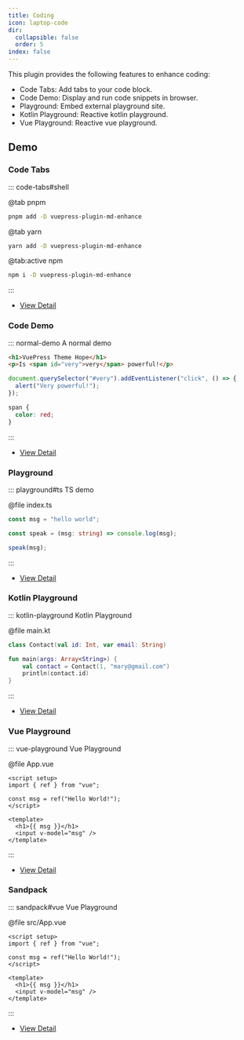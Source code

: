 ```yaml
---
title: Coding
icon: laptop-code
dir:
  collapsible: false
  order: 5
index: false
---
```


<!-- #region intro -->

This plugin provides the following features to enhance coding:

- Code Tabs: Add tabs to your code block.
- Code Demo: Display and run code snippets in browser.
- Playground: Embed external playground site.
- Kotlin Playground: Reactive kotlin playground.
- Vue Playground: Reactive vue playground.

<!-- #endregion intro -->

<!-- more -->

## Demo

<!-- #region demo -->

### Code Tabs

::: code-tabs#shell

@tab pnpm

```bash
pnpm add -D vuepress-plugin-md-enhance
```

@tab yarn

```bash
yarn add -D vuepress-plugin-md-enhance
```

@tab:active npm

```bash
npm i -D vuepress-plugin-md-enhance
```

:::

- [View Detail](./code-tabs.md)

### Code Demo

::: normal-demo A normal demo

```html
<h1>VuePress Theme Hope</h1>
<p>Is <span id="very">very</span> powerful!</p>
```

```js
document.querySelector("#very").addEventListener("click", () => {
  alert("Very powerful!");
});
```

```css
span {
  color: red;
}
```

:::

- [View Detail](./demo/README.md)

### Playground

::: playground#ts TS demo

@file index.ts

```ts
const msg = "hello world";

const speak = (msg: string) => console.log(msg);

speak(msg);
```

:::

- [View Detail](./playground.md)

### Kotlin Playground

::: kotlin-playground Kotlin Playground

@file main.kt

```kotlin
class Contact(val id: Int, var email: String)

fun main(args: Array<String>) {
    val contact = Contact(1, "mary@gmail.com")
    println(contact.id)
}
```

:::

- [View Detail](./kotlin-playground.md)

### Vue Playground

::: vue-playground Vue Playground

@file App.vue

```vue
<script setup>
import { ref } from "vue";

const msg = ref("Hello World!");
</script>

<template>
  <h1>{{ msg }}</h1>
  <input v-model="msg" />
</template>
```

:::

- [View Detail](./vue-playground.md)

### Sandpack

::: sandpack#vue Vue Playground

@file src/App.vue

```vue
<script setup>
import { ref } from "vue";

const msg = ref("Hello World!");
</script>

<template>
  <h1>{{ msg }}</h1>
  <input v-model="msg" />
</template>
```

:::

- [View Detail](./sandpack.md)

<!-- #endregion demo -->
